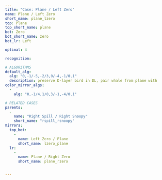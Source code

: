 ```yaml
---
title: "Case: Plane / Left Zero"
name: Plane / Left Zero
short_name: plane_lzero
top: Plane
top_short_name: plane
bot: Zero
bot_short_name: zero
bot_lr: Left

optimal: 4

recognition:

# ALGORITHMS
default_alg:
  alg: "0,-1/-5,-2/3,0/-4,-1/0,1"
  description: preserve D-layer bird in DL, pair whale from plane with same-color bird
color_mirror_algs:
  -
    alg: "0,-1/4,1/0,3/-1,-4/0,1"

# RELATED CASES
parents:
  -
    name: "Right Spill / Right Snoopy"
    short_name: "rspill_rsnoopy"
mirrors:
  top_bot:
    -
      name: Left Zero / Plane
      short_name: lzero_plane
  lr:
    -
      name: Plane / Right Zero
      short_name: plane_rzero


---
```


